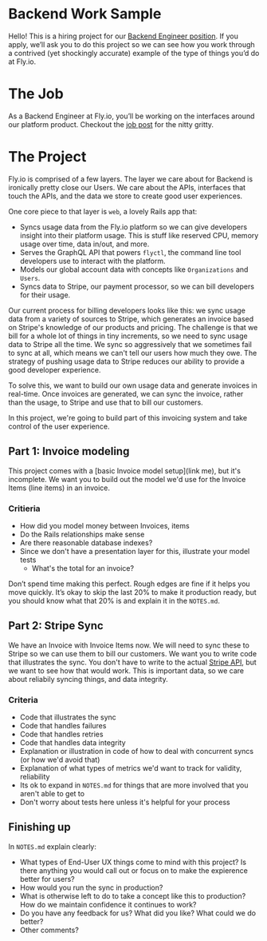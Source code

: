 # Backend Work Sample

Hello! This is a hiring project for our [Backend Engineer position](TODO).
If you apply, we’ll ask you to do this project so we can see how you work through a contrived (yet shockingly accurate) example of the type of things you’d do at Fly.io.

# The Job

As a Backend Engineer at Fly.io, you’ll be working on the interfaces around our platform product. Checkout the [job post](TODO) for the nitty gritty.

# The Project

Fly.io is comprised of a few layers.
The layer we care about for Backend is ironically pretty close our Users.
We care about the APIs, interfaces that touch the APIs, and the data we store to create good user experiences.

One core piece to that layer is `web`, a lovely Rails app that:

* Syncs usage data from the Fly.io platform so we can give developers insight into their platform usage. This is stuff like reserved CPU, memory usage over time, data in/out, and more.
* Serves the GraphQL API that powers `flyctl`, the command line tool developers use to interact with the platform.
* Models our global account data with concepts like `Organizations` and `Users`.
* Syncs data to Stripe, our payment processor, so we can bill developers for their usage.

Our current process for billing developers looks like this: we sync usage data from a variety of sources to Stripe, which generates an invoice based on Stripe's knowledge of our products and pricing. The challenge is that we bill for a whole lot of things in tiny increments, so we need to sync usage data to Stripe all the time. We sync so aggressively that we sometimes fail to sync at all, which means we can't tell our users how much they owe. The strategy of pushing usage data to Stripe reduces our ability to provide a good developer experience.

To solve this, we want to build our own usage data and generate invoices in real-time. Once invoices are generated, we can sync the invoice, rather than the usage, to Stripe and use that to bill our customers.

In this project, we're going to build part of this invoicing system and take control of the user experience.

## Part 1: Invoice modeling

This project comes with a [basic Invoice model setup](link me), but it's incomplete. We want you to build out the model we'd use for the Invoice Items (line items) in an invoice.

### Critieria

* How did you model money between Invoices, items
* Do the Rails relationships make sense
* Are there reasonable database indexes?
* Since we don't have a presentation layer for this, illustrate your model tests
  - What's the total for an invoice?

Don’t spend time making this perfect. Rough edges are fine if it helps you move quickly. It’s okay to skip the last 20% to make it production ready, but you should know what that 20% is and explain it in the `NOTES.md`.

## Part 2: Stripe Sync

We have an Invoice with Invoice Items now.
We will need to sync these to Stripe so we can use them to bill our customers.
We want you to write code that illustrates the sync.
You don't have to write to the actual [Stripe API](https://stripe.com/docs/api), but we want to see how that would work.
This is important data, so we care about reliabily syncing things, and data integrity.

### Criteria

* Code that illustrates the sync
* Code that handles failures
* Code that handles retries
* Code that handles data integrity
* Explanation or illustration in code of how to deal with concurrent syncs (or how we'd avoid that)
* Explanation of what types of metrics we'd want to track for validity, reliability
* Its ok to expand in `NOTES.md` for things that are more involved that you aren't able to get to
* Don't worry about tests here unless it's helpful for your process

## Finishing up

In `NOTES.md` explain clearly:
* What types of End-User UX things come to mind with this project?
  Is there anything you would call out or focus on to make the expierence better for users?
* How would you run the sync in production?
* What is otherwise left to do to take a concept like this to production?
  How do we maintain confidence it continues to work?
* Do you have any feedback for us? What did you like? What could we do better?
* Other comments?
